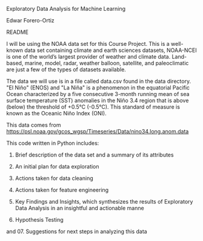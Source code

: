 Exploratory Data Analysis for Machine Learning

Edwar Forero-Ortiz

README

I will be using the NOAA data set for this Course Project. This is a well-known data set containing climate and earth sciences datasets, NOAA-NCEI is one of the world’s largest provider of weather and climate data. Land-based, marine, model, radar, weather balloon, satellite, and paleoclimatic are just a few of the types of datasets available.

The data we will use is in a file called data.csv found in the data directory. "El Niño" (ENOS) and "La Niña" is a phenomenon in the equatorial Pacific Ocean characterized by a five consecutive 3-month running mean of sea surface temperature (SST) anomalies in the Niño 3.4 region that is above (below) the threshold of +0.5°C (-0.5°C). This standard of measure is known as the Oceanic Niño Index (ONI).

This data comes from https://psl.noaa.gov/gcos_wgsp/Timeseries/Data/nino34.long.anom.data

This code written in Python includes:

01. Brief description of the data set and a summary of its attributes

02. An initial plan for data exploration

03. Actions taken for data cleaning

04. Actions taken for feature engineering

05. Key Findings and Insights, which synthesizes the results of Exploratory Data Analysis in an insightful and actionable manne

06. Hypothesis Testing

and 07. Suggestions for next steps in analyzing this data
